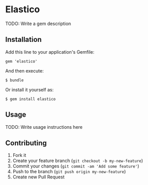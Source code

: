 # Elastico

TODO: Write a gem description

## Installation

Add this line to your application's Gemfile:

    gem 'elastico'

And then execute:

    $ bundle

Or install it yourself as:

    $ gem install elastico

## Usage

TODO: Write usage instructions here

## Contributing

1. Fork it
2. Create your feature branch (`git checkout -b my-new-feature`)
3. Commit your changes (`git commit -am 'Add some feature'`)
4. Push to the branch (`git push origin my-new-feature`)
5. Create new Pull Request
